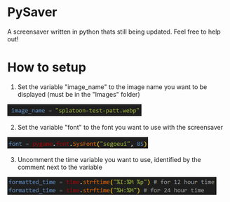 # PySaver
A screensaver written in python thats still being updated.
Feel free to help out!

# How to setup
1. Set the variable "image_name" to the image name you want to be displayed (must be in the "Images" folder)

![The variable "image_name"](https://raw.githubusercontent.com/JimsAnIdiot/PySaver/refs/heads/main/.github/img-name.png)

2. Set the variable "font" to the font you want to use with the screensaver

![The variable "font"](https://github.com/JimsAnIdiot/PySaver/blob/main/.github/font-var.png)

3. Uncomment the time variable you want to use, identified by the comment next to the variable

![Time variables](https://raw.githubusercontent.com/JimsAnIdiot/PySaver/refs/heads/main/.github/time-vars.png)

